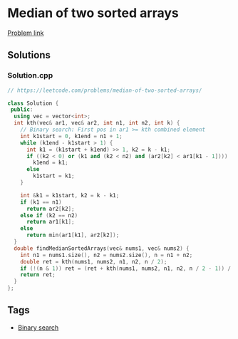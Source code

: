 # Median of two sorted arrays

[Problem link](https://leetcode.com/problems/median-of-two-sorted-arrays/)

## Solutions


### Solution.cpp
```cpp
// https://leetcode.com/problems/median-of-two-sorted-arrays/

class Solution {
 public:
  using vec = vector<int>;
  int kth(vec& ar1, vec& ar2, int n1, int n2, int k) {
    // Binary search: First pos in ar1 >= kth combined element
    int k1start = 0, k1end = n1 + 1;
    while (k1end - k1start > 1) {
      int k1 = (k1start + k1end) >> 1, k2 = k - k1;
      if ((k2 < 0) or (k1 and (k2 < n2) and (ar2[k2] < ar1[k1 - 1])))
        k1end = k1;
      else
        k1start = k1;
    }

    int &k1 = k1start, k2 = k - k1;
    if (k1 == n1)
      return ar2[k2];
    else if (k2 == n2)
      return ar1[k1];
    else
      return min(ar1[k1], ar2[k2]);
  }
  double findMedianSortedArrays(vec& nums1, vec& nums2) {
    int n1 = nums1.size(), n2 = nums2.size(), n = n1 + n2;
    double ret = kth(nums1, nums2, n1, n2, n / 2);
    if (!(n & 1)) ret = (ret + kth(nums1, nums2, n1, n2, n / 2 - 1)) / 2;
    return ret;
  }
};
```
## Tags

* [Binary search](/Collections/binary-search.md#binary-search)
